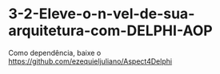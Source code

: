 # 3-2-Eleve-o-n-vel-de-sua-arquitetura-com-DELPHI-AOP

Como dependência, baixe o https://github.com/ezequieljuliano/Aspect4Delphi
